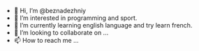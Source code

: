 - 👋 Hi, I’m @beznadezhniy
- 👀 I’m interested in programming and sport.
- 🌱 I’m currently learning english language and try learn french.
- 💞️ I’m looking to collaborate on ...
- 📫 How to reach me ...

<!---
beznadezhniy/beznadezhniy is a ✨ special ✨ repository because its `README.md` (this file) appears on your GitHub profile.
You can click the Preview link to take a look at your changes.
--->
